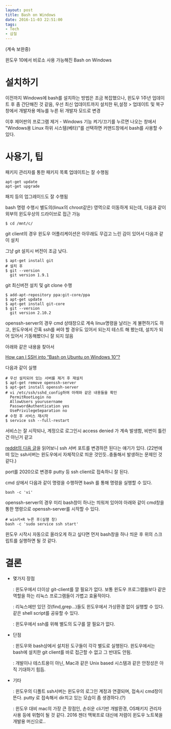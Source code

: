 ```yaml
---
layout: post
title: Bash on Windows
date: 2016-11-03 22:51:00
tags:
- Tech
- 삽질
---
```


(계속 보완중)

윈도우 10에서 비로소 사용 가능해진 Bash on Windows

# 설치하기

이전까지 Windows에 bash를 설치하는 방법은 조금 복잡했으나, 윈도우 1주년 업데이트 후 좀 간단해진 것 같음, 우선 최신 업데이트까지 설치한 뒤,설정 > 업데이트 및 복구 창에서 개발자용 메뉴를 누른 뒤 개발자 모드로 변경

이후 제어판의 프로그램 제거 - Windows 기능 켜기/끄기를 누르면 나오는 창에서 "Windows용 Linux 하위 시스템(베타)"를 선택하면 커맨드창에서 bash를 사용할 수 있다.

# 사용기, 팁

패키지 관리자를 통한 패키지 목록 업데이트는 잘 수행됨

    apt-get update
    apt-get upgrade

패치 등의 업그레이드도 잘 수행됨

bash 명령 수행시 별도의(linux의 chroot같은) 영역으로 이동하게 되는데, 다음과 같이 외부의 윈도우상의 드라이브로 접근 가능

    $ cd /mnt/c/

git client의 경우 윈도우 어플리케이션은 아무래도 무겁고 느린 감이 있어서 다음과 같이 설치

그냥 git 설치시 버전이 조금 낮다.

    $ apt-get install git
    # 설치 후
    $ git --version
      git version 1.9.1

git 최신버전 설치 및 git clone 수행

    $ add-apt-repository ppa:git-core/ppa
    $ apt-get update
    $ apt-get install git-core
    $ git --version
      git version 2.10.2

openssh-server의 경우 cmd 상태창으로 계속 linux명령을 날리는 게 불편하기도 하고, 윈도우에서 간혹 ssh를 써야 할 경우도 있어서 되는지 테스트 해 봤는데, 설치가 되어 있어서 기동해봤더니 잘 되지 않음

아래와 같은 내용을 찾아서

[How can I SSH into “Bash on Ubuntu on Windows 10”?](http://superuser.com/questions/1111591/how-can-i-ssh-into-bash-on-ubuntu-on-windows-10)

다음과 같이 실행

    # 우선 설치되어 있는 서버를 제거 후 재설치
    $ apt-get remove openssh-server
    $ apt-get install openssh-server
    # vi /etc/ssh/sshd_config하여 아래와 같은 내용들을 확인
      PermitRootLogin no
      AllowUsers yourusername
      PasswordAuthentication yes
      UsePrivilegeSeparation no
    # 수정 후 서비스 재시작
    $ service ssh --full-restart

서비스는 잘 시작되나, 계정으로 로그인시 access denied 가 계속 발생함, 비번이 틀린 건 아닌거 같고

[reddit의 다음 글](https://www.reddit.com/r/Windows10/comments/4vx5a3/enabling_openssh_remote_ssh_logins_via_bash_on/)을 읽어보니 ssh 서버 포트를 변경하믄 된다는 얘기가 있다. (22번에 떠 있는 ssh서버는 윈도우에서 자체적으로 띄운 것인듯..충돌해서 발생하는 문제인 것 같다.)

port를 2020으로 변경후 putty 등 ssh client로 접속하니 잘 된다.


cmd 상에서 다음과 같이 명령을 수행하면 bash 를 통해 명령을 실행할 수 있다.

    bash -c 'vi'

openssh-server의 경우 미리 bash창이 하나는 띄워져 있어야 아래와 같이 cmd창을 통한 명령으로 openssh-server를 시작할 수 있다.

    # win키+R 누른 후(실행 창)
    bash -c 'sudo service ssh start'

윈도우 시작시 자동으로 올라오게 하고 싶다면 먼저 bash창을 하나 띄운 후 위의 스크립트를 실행하면 될 것 같다.

# 결론

- 몇가지 장점

    : 윈도우에서 더이상 git-client를 깔 필요가 없다. 보통 윈도우 프로그램들보다 같은 역할을 하는 리눅스 프로그램들이 가볍고 효율적이다.

    : 리눅스에만 있던 것(find,grep...)들도 윈도우에서 가상환경 없이 실행할 수 있다. 같은 shell script를 공유할 수 있다.

    : 윈도우에서 ssh를 위해 별도의 도구를 깔 필요가 없다.

- 단점

    : 윈도우와 bash상에서 설치된 도구들이 각각 별도로 실행된다. 윈도우에서는 bash에 설치한 git client를 바로 접근할 수 없고 그 반대도 안됨.

    : 개발이나 테스트용이 아닌, Mac과 같은 Unix based 시스템과 같은 안정성은 아직 기대하기 힘듬.

- 기타

    : 윈도우의 디폴트 ssh서버는 윈도우의 로그인 계정과 연결되며, 접속시 cmd창이 뜬다. putty 로 접속해서 dir치고 있는 모습이 좀 생경하다.(?)

    : 윈도우 대비 mac의 가장 큰 장점인, 손쉬운 cli기반 개발환경, OS패키지 관리자 사용 등에 위협이 될 것 같다. 2016 젠더 맥북프로 대신에 저렴이 윈도우 노트북을 개발용 머신으로..
